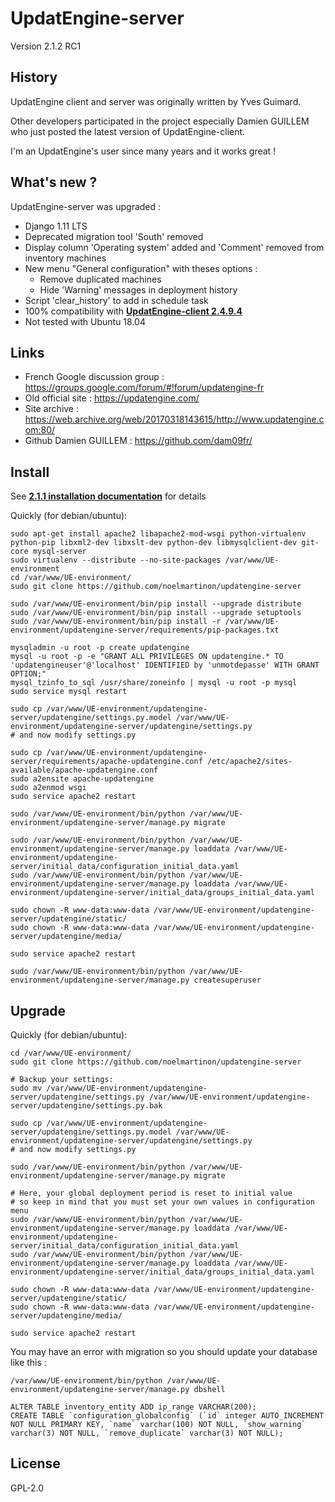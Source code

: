 # UpdatEngine-server

Version 2.1.2 RC1

## History
UpdatEngine client and server was originally written by Yves Guimard.

Other developers participated in the project especially Damien GUILLEM who just posted the latest version of UpdatEngine-client.

I'm an UpdatEngine's user since many years and it works great !

## What's new ?
UpdatEngine-server was upgraded :
- Django 1.11 LTS
- Deprecated migration tool 'South' removed
- Display column 'Operating system' added and 'Comment' removed from inventory machines
- New menu "General configuration" with theses options :
  - Remove duplicated machines
  - Hide 'Warning' messages in deployment history
- Script 'clear_history' to add in schedule task
- 100% compatibility with [**UpdatEngine-client 2.4.9.4**](https://github.com/dam09fr/updatengine-client/releases)
- Not tested with Ubuntu 18.04

## Links
- French Google discussion group : https://groups.google.com/forum/#!forum/updatengine-fr
- Old official site : https://updatengine.com/
- Site archive : https://web.archive.org/web/20170318143615/http://www.updatengine.com:80/
- Github Damien GUILLEM : https://github.com/dam09fr/

## Install
See [**2.1.1 installation documentation**](https://updatengine.com/) for details

Quickly (for debian/ubuntu):
  ```
sudo apt-get install apache2 libapache2-mod-wsgi python-virtualenv python-pip libxml2-dev libxslt-dev python-dev libmysqlclient-dev git-core mysql-server
sudo virtualenv --distribute --no-site-packages /var/www/UE-environment
cd /var/www/UE-environment/
sudo git clone https://github.com/noelmartinon/updatengine-server

sudo /var/www/UE-environment/bin/pip install --upgrade distribute
sudo /var/www/UE-environment/bin/pip install --upgrade setuptools
sudo /var/www/UE-environment/bin/pip install -r /var/www/UE-environment/updatengine-server/requirements/pip-packages.txt

mysqladmin -u root -p create updatengine
mysql -u root -p -e "GRANT ALL PRIVILEGES ON updatengine.* TO 'updatengineuser'@'localhost' IDENTIFIED by 'unmotdepasse' WITH GRANT OPTION;"
mysql_tzinfo_to_sql /usr/share/zoneinfo | mysql -u root -p mysql
sudo service mysql restart

sudo cp /var/www/UE-environment/updatengine-server/updatengine/settings.py.model /var/www/UE-environment/updatengine-server/updatengine/settings.py
# and now modify settings.py

sudo cp /var/www/UE-environment/updatengine-server/requirements/apache-updatengine.conf /etc/apache2/sites-available/apache-updatengine.conf
sudo a2ensite apache-updatengine
sudo a2enmod wsgi
sudo service apache2 restart

sudo /var/www/UE-environment/bin/python /var/www/UE-environment/updatengine-server/manage.py migrate

sudo /var/www/UE-environment/bin/python /var/www/UE-environment/updatengine-server/manage.py loaddata /var/www/UE-environment/updatengine-server/initial_data/configuration_initial_data.yaml
sudo /var/www/UE-environment/bin/python /var/www/UE-environment/updatengine-server/manage.py loaddata /var/www/UE-environment/updatengine-server/initial_data/groups_initial_data.yaml

sudo chown -R www-data:www-data /var/www/UE-environment/updatengine-server/updatengine/static/
sudo chown -R www-data:www-data /var/www/UE-environment/updatengine-server/updatengine/media/

sudo service apache2 restart

sudo /var/www/UE-environment/bin/python /var/www/UE-environment/updatengine-server/manage.py createsuperuser
  ```

## Upgrade
Quickly (for debian/ubuntu):
  ```
cd /var/www/UE-environment/
sudo git clone https://github.com/noelmartinon/updatengine-server

# Backup your settings:
sudo mv /var/www/UE-environment/updatengine-server/updatengine/settings.py /var/www/UE-environment/updatengine-server/updatengine/settings.py.bak

sudo cp /var/www/UE-environment/updatengine-server/updatengine/settings.py.model /var/www/UE-environment/updatengine-server/updatengine/settings.py
# and now modify settings.py

sudo /var/www/UE-environment/bin/python /var/www/UE-environment/updatengine-server/manage.py migrate

# Here, your global deployment period is reset to initial value
# so keep in mind that you must set your own values in configuration menu
sudo /var/www/UE-environment/bin/python /var/www/UE-environment/updatengine-server/manage.py loaddata /var/www/UE-environment/updatengine-server/initial_data/configuration_initial_data.yaml
sudo /var/www/UE-environment/bin/python /var/www/UE-environment/updatengine-server/manage.py loaddata /var/www/UE-environment/updatengine-server/initial_data/groups_initial_data.yaml

sudo chown -R www-data:www-data /var/www/UE-environment/updatengine-server/updatengine/static/
sudo chown -R www-data:www-data /var/www/UE-environment/updatengine-server/updatengine/media/

sudo service apache2 restart
  ```
  
You may have an error with migration so you should update your database like this :
  ```
/var/www/UE-environment/bin/python /var/www/UE-environment/updatengine-server/manage.py dbshell

ALTER TABLE inventory_entity ADD ip_range VARCHAR(200);
CREATE TABLE `configuration_globalconfig` (`id` integer AUTO_INCREMENT NOT NULL PRIMARY KEY, `name` varchar(100) NOT NULL, `show_warning` varchar(3) NOT NULL, `remove_duplicate` varchar(3) NOT NULL);

  ```
  
## License
GPL-2.0
